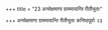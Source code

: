 +++
title = "23 अनवेक्षमाणा ग्राममायान्ति रीतीभूताः"

+++
अनवेक्षमाणा ग्राममायान्ति रीतीभूताः कनिष्ठपूर्वाः २३